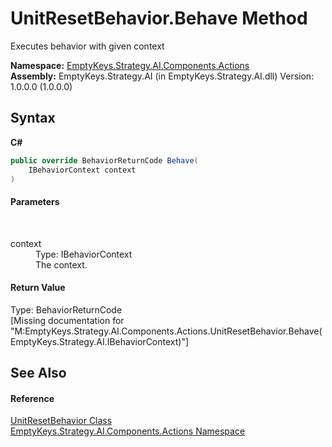 # UnitResetBehavior.Behave Method 
 

Executes behavior with given context

**Namespace:**&nbsp;<a href="N_EmptyKeys_Strategy_AI_Components_Actions">EmptyKeys.Strategy.AI.Components.Actions</a><br />**Assembly:**&nbsp;EmptyKeys.Strategy.AI (in EmptyKeys.Strategy.AI.dll) Version: 1.0.0.0 (1.0.0.0)

## Syntax

**C#**<br />
``` C#
public override BehaviorReturnCode Behave(
	IBehaviorContext context
)
```


#### Parameters
&nbsp;<dl><dt>context</dt><dd>Type: IBehaviorContext<br />The context.</dd></dl>

#### Return Value
Type: BehaviorReturnCode<br />\[Missing <returns> documentation for "M:EmptyKeys.Strategy.AI.Components.Actions.UnitResetBehavior.Behave(EmptyKeys.Strategy.AI.IBehaviorContext)"\]

## See Also


#### Reference
<a href="T_EmptyKeys_Strategy_AI_Components_Actions_UnitResetBehavior">UnitResetBehavior Class</a><br /><a href="N_EmptyKeys_Strategy_AI_Components_Actions">EmptyKeys.Strategy.AI.Components.Actions Namespace</a><br />